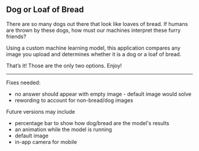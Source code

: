<h2>Dog or Loaf of Bread</h2>

There are so many dogs out there that look like loaves of bread. If humans are thrown by these dogs, how must our machines interpret these furry friends? 

Using a custom machine learning model, this application compares any image you upload and determines whether it is a dog or a loaf of bread. 

That’s it! Those are the only two options. Enjoy!


***
Fixes needed: 
  * no answer should appear with empty image - default image would solve
  * rewording to account for non-bread/dog images

Future versions may include 
 * percentage bar to show how dog/bread are the model's results
 * an animation while the model is running
 * default image
 * in-app camera for mobile